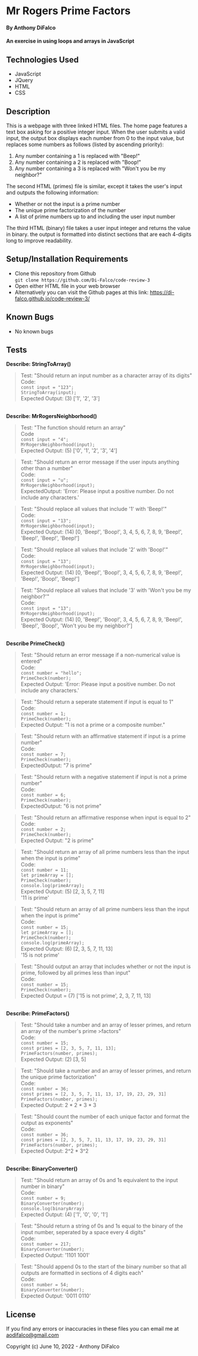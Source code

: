 # Mr Rogers Prime Factors

#### By Anthony DiFalco

#### An exercise in using loops and arrays in JavaScript

## Technologies Used

* JavaScript
* JQuery
* HTML
* CSS

## Description

This is a webpage with three linked HTML files. The home page features a text box asking for a positive integer input. When the user submits a valid input, the output box displays each number from 0 to the input value, but replaces some numbers as follows (listed by ascending priority):

1. Any number containing a 1 is replaced with "Beep!"
2. Any number containing a 2 is replaced with "Boop!"
3. Any number containing a 3 is replaced with "Won't you be my neighbor?"

The second HTML (primes) file is similar, except it takes the user's input and outputs the following information:

* Whether or not the input is a prime number
* The unique prime factorization of the number
* A list of prime numbers up to and including the user input number

The third HTML (binary) file takes a user input integer and returns the value in binary. the output is formatted into distinct sections that are each 4-digits long to improve readability.

## Setup/Installation Requirements

* Clone this repository from Github<br>
```git clone https://github.com/Di-Falco/code-review-3```
* Open either HTML file in your web browser
* Alternatively you can visit the Github pages at this link: https://di-falco.github.io/code-review-3/

## Known Bugs

* No known bugs

## Tests

<strong>Describe: StringToArray()</strong><br>

>Test: "Should return an input number as a character array of its digits"<br>
>Code:<br>
>```const input = "123";```<br>
>```StringToArray(input);```<br>
>Expected Output: (3) ['1', '2', '3']<br>

<br><strong>Describe: MrRogersNeighborhood()</strong><br>

>Test: "The function should return an array"<br>
>Code<br>
>```const input = "4";```<br>
>```MrRogersNeighborhood(input);```<br>
>Expected Output: (5) ['0', '1', '2', '3', '4']<br>

>Test: "Should return an error message if the user inputs anything other than a number"<br>
>Code:<br>
>```const input = "u";```<br>
>```MrRogersNeighborhood(input);```<br>
>ExpectedOutput: 'Error: Please input a positive number. Do not include any characters.'<br>

>Test: "Should replace all values that include '1' with 'Beep!'"<br>
>Code:<br>
>```const input = "13";```<br>
>```MrRogersNeighborhood(input);```<br>
>Expected Output: (14) [0, 'Beep!', 'Boop!', 3, 4, 5, 6, 7, 8, 9, 'Beep!', 'Beep!', 'Beep!', 'Beep!']<br>

>Test: "Should replace all values that include '2' with 'Boop!'"<br>
>Code:<br>
>```const input = "13";```<br>
>```MrRogersNeighborhood(input);```<br>
>Expected Output: (14) [0, 'Beep!', 'Boop!', 3, 4, 5, 6, 7, 8, 9, 'Beep!', 'Beep!', 'Boop!', 'Beep!']<br>

>Test: "Should replace all values that include '3' with 'Won't you be my neighbor?'"<br>
>Code:<br>
>```const input = "13";```<br>
>```MrRogersNeighborhood(input);```<br>
>Expected Output: (14) [0, 'Beep!', 'Boop!', 3, 4, 5, 6, 7, 8, 9, 'Beep!', 'Beep!', 'Boop!', 'Won't you be my neighbor?']<br>


<br><strong>Describe PrimeCheck()</strong><br>

>Test: "Should return an error message if a non-numerical value is entered"<br>
>Code:<br>
>```const number = "hello";```<br>
>```PrimeCheck(number);```<br>
>Expected Output: 'Error: Please input a positive number. Do not include any characters.'<br>

>Test: "Should return a seperate statement if input is equal to 1"<br>
>Code:<br>
>```const number = 1;```<br>
>```PrimeCheck(number);```<br>
>Expected Output: "1 is not a prime or a composite number."<br>

>Test: "Should return with an affirmative statement if input is a prime number"<br>
>Code:<br>
>```const number = 7;```<br>
>```PrimeCheck(number);```<br>
>ExpectedOutput: "7 is prime"<br>

>Test: "Should return with a negative statement if input is not a prime number"<br>
>Code:<br>
>```const number = 6;```<br>
>```PrimeCheck(number);```<br>
>ExpectedOutput: "6 is not prime"<br>

>Test: "Should return an affirmative response when input is equal to 2"<br>
>Code:<br>
>```const number = 2;```<br>
>```PrimeCheck(number);```<br>
>Expected Output: "2 is prime"<br>

>Test: "Should return an array of all prime numbers less than the input when the input is prime"<br>
>Code:<br>
>```const number = 11;```<br>
>```let primeArray = [];```<br>
>```PrimeCheck(number);```<br>
>```console.log(primeArray);```<br>
>Expected Output: (5) [2, 3, 5, 7, 11]<br>
>                 '11 is prime'<br>

>Test: "Should return an array of all prime numbers less than the input when the input is prime"<br>
>Code:<br>
>```const number = 15;```<br>
>```let primeArray = [];```<br>
>```PrimeCheck(number);```<br>
>```console.log(primeArray);```<br>
>Expected Output: (6) [2, 3, 5, 7, 11, 13]<br>
>                 '15 is not prime'<br>

>Test: "Should output an array that includes whether or not the input is prime, followed by all primes less than input"<br>
>Code:<br>
>```const number = 15;```<br>
>```PrimeCheck(number);```<br>
>Expected Output = (7) ['15 is not prime', 2, 3, 7, 11, 13]<br>


<br><strong>Describe: PrimeFactors()</strong><br>


>Test: "Should take a number and an array of lesser primes, and return an array of the number's prime >factors"<br>
>Code:<br>
>```const number = 15;```<br>
>```const primes = [2, 3, 5, 7, 11, 13];```<br>
>```PrimeFactors(number, primes);```<br>
>Expected Output: (2) [3, 5]<br>

>Test: "Should take a number and an array of lesser primes, and return the unique prime factorization"<br>
>Code:<br>
>```const number = 36;```<br>
>```const primes = [2, 3, 5, 7, 11, 13, 17, 19, 23, 29, 31]```<br>
>```PrimeFactors(number, primes);```<br>
>Expected Output: 2 * 2 * 3 * 3<br>

>Test: "Should count the number of each unique factor and format the output as exponents"<br>
>Code:<br>
>```const number = 36;```<br>
>```const primes = [2, 3, 5, 7, 11, 13, 17, 19, 23, 29, 31]```<br>
>```PrimeFactors(number, primes);```<br>
>Expected Output: 2^2 * 3^2<br>

<br><strong>Describe: BinaryConverter()</strong><br>

>Test: "Should return an array of 0s and 1s equivalent to the input number in binary"<br>
>Code:<br>
>```const number = 9;```<br>
>```BinaryConverter(number);```<br>
>```console.log(binaryArray)```<br>
>Expected Output: (4) ['1', '0', '0', '1']<br>

>Test: "Should return a string of 0s and 1s equal to the binary of the input number, seperated by a space every 4 digits"<br>
>Code:<br>
>```const number = 217;```<br>
>```BinaryConverter(number);```<br>
>Expected Output: '1101 1001'<br>

>Test: "Should append 0s to the start of the binary number so that all outputs are formatted in sections of 4 digits each"<br>
>Code:<br>
>```const number = 54;```<br>
>```BinaryConverter(number);```<br>
>Expected Output: '0011 0110'<br>

## License

If you find any errors or inaccuracies in these files you can email me at aodifalco@gmail.com 

Copyright (c) June 10, 2022 - Anthony DiFalco
